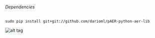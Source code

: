 ###### Dependencies
`sudo pip install git+git://github.com/darioml/pAER-python-aer-lib`

![alt tag](https://github.com/fedepare/DVS-SNN/blob/master/images/figure_1.png)
